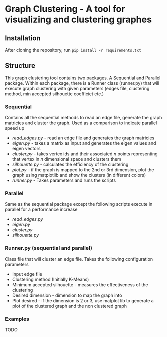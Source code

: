 # Graph Clustering - A tool for visualizing and clustering graphes
## Installation
After cloning the repository, run `pip install -r requirements.txt`

## Structure
This graph clustering tool contains two packages. A Sequential and Parallel package. Within each package, there is a Runner class (runner.py) that will execute graph clustering with given parameters (edges file, clustering method, min accepted silhouette coefficiet etc.)

### Sequential
Contains all the sequential methods to read an edge file, generate the graph matricies and cluster the graph. Used as a comparison to indicate parallel speed up
 - *read_edges.py* - read an edge file and generates the graph matricies
 - *eigen.py* - takes a matrix as input and generates the eigen values and eigen vectors
 - *cluster.py* - takes vertex ids and their associated *n* points representing that vertex in *n* dimensional space and clusters them
 - *silhouette.py* - calculates the efficiency of the clustering
 - *plot.py* - if the graph is mapped to the 2nd or 3rd dimension, plot the graph using matplotlib and show the clusters (in different colors)
 - *runner.py* - Takes parameters and runs the scripts 

### Parallel
Same as the sequential package except the following scripts execute in parallel for a performance increase
 - *read_edges.py*
 - *eigen.py*
 - *cluster.py*
 - *silhouette.py*

### Runner.py (sequential and parallel)
Class file that will cluster an edge file. Takes the following configuration parameters
 - Input edge file
 - Clustering method (Initially K-Means)
 - Minimum accepted silhouette - measures the effectiveness of the clustering
 - Desired dimension - dimension to map the graph into
 - Plot desired - if the dimension is 2 or 3, use matplot lib to generate a plot of the clustered graph and the non clustered graph

 ### Examples
 TODO
 